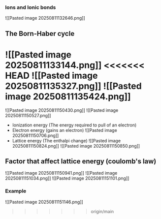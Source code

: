 ### Ions and Ionic bonds
![[Pasted image 20250811132646.png]]

## The Born-Haber cycle
![[Pasted image 20250811133144.png]]
<<<<<<< HEAD
![[Pasted image 20250811135327.png]]
![[Pasted image 20250811135424.png]]
=======
![[Pasted image 20250811150430.png]]
![[Pasted image 20250811150527.png]]
* Ionization energy (The energy required to pull of an electron)
* Electron energy (gains an electron)
![[Pasted image 20250811150706.png]]
* Lattice energy (The enthalpi change)
![[Pasted image 20250811150824.png]]
![[Pasted image 20250811150850.png]]

## Factor that affect lattice energy (coulomb's law)
![[Pasted image 20250811150941.png]]
![[Pasted image 20250811151034.png]]
![[Pasted image 20250811151101.png]]

### Example
![[Pasted image 20250811151146.png]]
>>>>>>> origin/main
